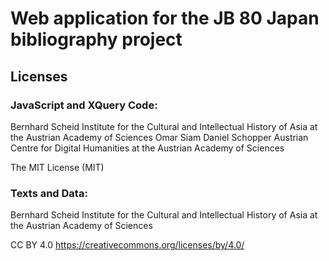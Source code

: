 # Web application for the JB 80 Japan bibliography project

## Licenses

### JavaScript and XQuery Code:

Bernhard Scheid
Institute for the Cultural and Intellectual History of Asia at the Austrian Academy of Sciences
Omar Siam
Daniel Schopper
Austrian Centre for Digital Humanities at the Austrian Academy of Sciences

The MIT License (MIT)

### Texts and Data:

Bernhard Scheid
Institute for the Cultural and Intellectual History of Asia at the Austrian Academy of Sciences

CC BY 4.0 https://creativecommons.org/licenses/by/4.0/
